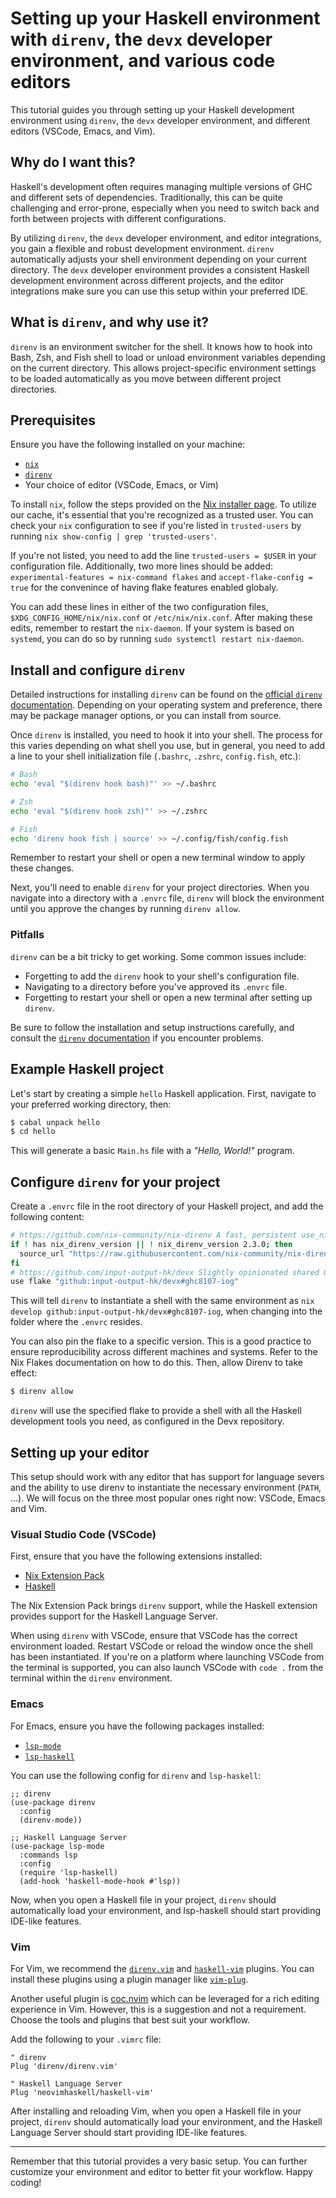 # Setting up your Haskell environment with `direnv`, the `devx` developer environment, and various code editors

This tutorial guides you through setting up your Haskell development environment using `direnv`, the `devx` developer environment, and different editors (VSCode, Emacs, and Vim).

## Why do I want this?

Haskell's development often requires managing multiple versions of GHC and different sets of dependencies. Traditionally, this can be quite challenging and error-prone, especially when you need to switch back and forth between projects with different configurations.

By utilizing `direnv`, the `devx` developer environment, and editor integrations, you gain a flexible and robust development environment. `direnv` automatically adjusts your shell environment depending on your current directory. The `devx` developer environment provides a consistent Haskell development environment across different projects, and the editor integrations make sure you can use this setup within your preferred IDE.

## What is `direnv`, and why use it?

`direnv` is an environment switcher for the shell. It knows how to hook into Bash, Zsh, and Fish shell to load or unload environment variables depending on the current directory. This allows project-specific environment settings to be loaded automatically as you move between different project directories.

## Prerequisites

Ensure you have the following installed on your machine:

- [`nix`](https://nixos.org/)
- [`direnv`](https://direnv.net/)
- Your choice of editor (VSCode, Emacs, or Vim)

To install `nix`, follow the steps provided on the [Nix installer page](https://nixos.org/download.html). To utilize our cache, it's essential that you're recognized as a trusted user. You can check your `nix` configuration to see if you're listed in `trusted-users` by running `nix show-config | grep 'trusted-users'`.

If you're not listed, you need to add the line `trusted-users = $USER` in your configuration file. Additionally, two more lines should be added: `experimental-features = nix-command flakes` and `accept-flake-config = true` for the convenince of having flake features enabled globaly.

You can add these lines in either of the two configuration files, `$XDG_CONFIG_HOME/nix/nix.conf` or `/etc/nix/nix.conf`. After making these edits, remember to restart the `nix-daemon`. If your system is based on `systemd`, you can do so by running `sudo systemctl restart nix-daemon`.

## Install and configure `direnv`

Detailed instructions for installing `direnv` can be found on the [official `direnv` documentation](https://direnv.net/docs/installation.html). Depending on your operating system and preference, there may be package manager options, or you can install from source.

Once `direnv` is installed, you need to hook it into your shell. The process for this varies depending on what shell you use, but in general, you need to add a line to your shell initialization file (`.bashrc`, `.zshrc`, `config.fish`, etc.):

```bash
# Bash
echo 'eval "$(direnv hook bash)"' >> ~/.bashrc

# Zsh
echo 'eval "$(direnv hook zsh)"' >> ~/.zshrc

# Fish
echo 'direnv hook fish | source' >> ~/.config/fish/config.fish
```

Remember to restart your shell or open a new terminal window to apply these changes.

Next, you'll need to enable `direnv` for your project directories. When you navigate into a directory with a `.envrc` file, `direnv` will block the environment until you approve the changes by running `direnv allow`.

### Pitfalls

`direnv` can be a bit tricky to get working. Some common issues include:

- Forgetting to add the `direnv` hook to your shell's configuration file.
- Navigating to a directory before you've approved its `.envrc` file.
- Forgetting to restart your shell or open a new terminal after setting up `direnv`.

Be sure to follow the installation and setup instructions carefully, and consult the [`direnv` documentation](https://direnv.net/docs/troubleshooting.html) if you encounter problems.

## Example Haskell project

Let's start by creating a simple `hello` Haskell application. First, navigate to your preferred working directory, then:

```bash
$ cabal unpack hello
$ cd hello
```

This will generate a basic `Main.hs` file with a _"Hello, World!"_ program.

## Configure `direnv` for your project

Create a `.envrc` file in the root directory of your Haskell project, and add the following content:

```bash
# https://github.com/nix-community/nix-direnv A fast, persistent use_nix/use_flake implementation for direnv:
if ! has nix_direnv_version || ! nix_direnv_version 2.3.0; then
  source_url "https://raw.githubusercontent.com/nix-community/nix-direnv/2.3.0/direnvrc" "sha256-Dmd+j63L84wuzgyjITIfSxSD57Tx7v51DMxVZOsiUD8="
fi
# https://github.com/input-output-hk/devx Slightly opinionated shared GitHub Action for Cardano-Haskell projects 
use flake "github:input-output-hk/devx#ghc8107-iog"
```

This will tell `direnv` to instantiate a shell with the same environment as `nix develop github:input-output-hk/devx#ghc8107-iog`, when changing into the folder where the `.envrc` resides.

You can also pin the flake to a specific version. This is a good practice to ensure reproducibility across different machines and systems. Refer to the Nix Flakes documentation on how to do this. Then, allow Direnv to take effect:

```bash
$ direnv allow
```

`direnv` will use the specified flake to provide a shell with all the Haskell development tools you need, as configured in the Devx repository.

## Setting up your editor

This setup should work with any editor that has support for language severs and the ability to use direnv to instantiate the necessary environment (`PATH`, ...). We will focus on the three most popular ones right now: VSCode, Emacs and Vim.

### Visual Studio Code (VSCode)

First, ensure that you have the following extensions installed:

- [Nix Extension Pack](https://marketplace.visualstudio.com/items?itemName=pinage404.nix-extension-pack)
- [Haskell](https://marketplace.visualstudio.com/items?itemName=haskell.haskell)

The Nix Extension Pack brings `direnv` support, while the Haskell extension provides support for the Haskell Language Server.

When using `direnv` with VSCode, ensure that VSCode has the correct environment loaded. Restart VSCode or reload the window once the shell has been instantiated. If you're on a platform where launching VSCode from the terminal is supported, you can also launch VSCode with `code .` from the terminal within the `direnv` environment.

### Emacs

For Emacs, ensure you have the following packages installed:

- [`lsp-mode`](https://github.com/emacs-lsp/lsp-mode)
- [`lsp-haskell`](https://github.com/emacs-lsp/lsp-haskell)

You can use the following config for `direnv` and `lsp-haskell`:

```emacs-lisp
;; direnv
(use-package direnv
  :config
  (direnv-mode))

;; Haskell Language Server
(use-package lsp-mode
  :commands lsp
  :config
  (require 'lsp-haskell)
  (add-hook 'haskell-mode-hook #'lsp))
```

Now, when you open a Haskell file in your project, `direnv` should automatically load your environment, and lsp-haskell should start providing IDE-like features.

### Vim

For Vim, we recommend the [`direnv.vim`](https://github.com/direnv/direnv.vim) and [`haskell-vim`](https://github.com/neovimhaskell/haskell-vim) plugins. You can install these plugins using a plugin manager like [`vim-plug`](https://github.com/junegunn/vim-plug). 

Another useful plugin is [coc.nvim](https://github.com/neoclide/coc.nvim) which can be leveraged for a rich editing experience in Vim. However, this is a suggestion and not a requirement. Choose the tools and plugins that best suit your workflow.

Add the following to your `.vimrc` file:

```vim
" direnv
Plug 'direnv/direnv.vim'

" Haskell Language Server
Plug 'neovimhaskell/haskell-vim'
```

After installing and reloading Vim, when you open a Haskell file in your project, `direnv` should automatically load your environment, and the Haskell Language Server should start providing IDE-like features.

---

Remember that this tutorial provides a very basic setup. You can further customize your environment and editor to better fit your workflow. Happy coding!

